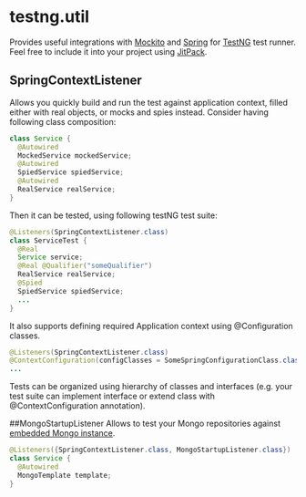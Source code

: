 # testng.util
Provides useful integrations with [Mockito](http://mockito.org/) and [Spring](https://spring.io/)
for [TestNG](http://testng.org/) test runner.
Feel free to include it into your project using [JitPack](https://jitpack.io/).

## SpringContextListener
Allows you quickly build and run the test against application context, filled either with real objects,
or mocks and spies instead.
Consider having following class composition:
```java
class Service {
  @Autowired
  MockedService mockedService;
  @Autowired
  SpiedService spiedService;
  @Autowired
  RealService realService;
}
```
Then it can be tested, using following testNG test suite:
```java
@Listeners(SpringContextListener.class)
class ServiceTest {
  @Real
  Service service;
  @Real @Qualifier("someQualifier")
  RealService realService;
  @Spied
  SpiedService spiedService;
  ...
}
```

It also supports defining required Application context using @Configuration classes.
```java
@Listeners(SpringContextListener.class)
@ContextConfiguration(configClasses = SomeSpringConfigurationClass.class)
...
```

Tests can be organized using hierarchy of classes and interfaces (e.g. your test suite can implement interface or extend class with @ContextConfiguration annotation).

##MongoStartupListener
Allows to test your Mongo repositories against [embedded Mongo instance](https://github.com/flapdoodle-oss/de.flapdoodle.embed.mongo).

```java
@Listeners({SpringContextListener.class, MongoStartupListener.class})
class Service {
  @Autowired
  MongoTemplate template;
}
```
